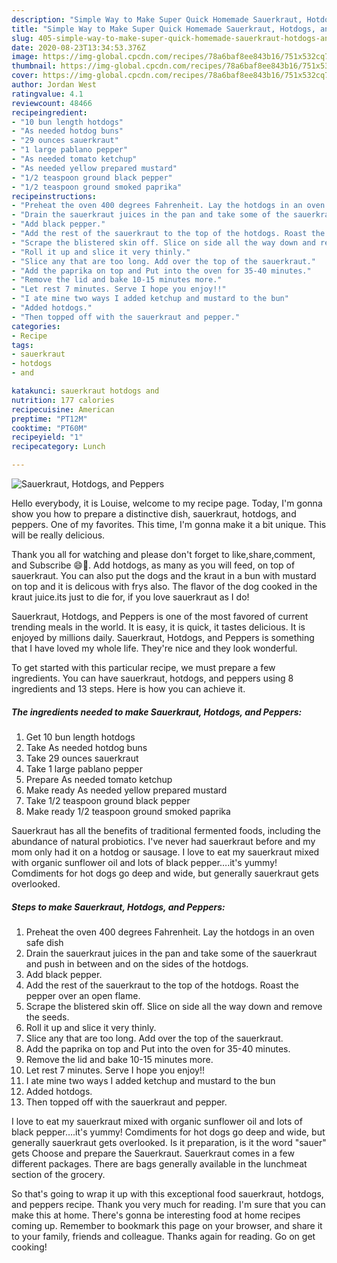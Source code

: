 ```yaml
---
description: "Simple Way to Make Super Quick Homemade Sauerkraut, Hotdogs, and Peppers"
title: "Simple Way to Make Super Quick Homemade Sauerkraut, Hotdogs, and Peppers"
slug: 405-simple-way-to-make-super-quick-homemade-sauerkraut-hotdogs-and-peppers
date: 2020-08-23T13:34:53.376Z
image: https://img-global.cpcdn.com/recipes/78a6baf8ee843b16/751x532cq70/sauerkraut-hotdogs-and-peppers-recipe-main-photo.jpg
thumbnail: https://img-global.cpcdn.com/recipes/78a6baf8ee843b16/751x532cq70/sauerkraut-hotdogs-and-peppers-recipe-main-photo.jpg
cover: https://img-global.cpcdn.com/recipes/78a6baf8ee843b16/751x532cq70/sauerkraut-hotdogs-and-peppers-recipe-main-photo.jpg
author: Jordan West
ratingvalue: 4.1
reviewcount: 48466
recipeingredient:
- "10 bun length hotdogs"
- "As needed hotdog buns"
- "29 ounces sauerkraut"
- "1 large pablano pepper"
- "As needed tomato ketchup"
- "As needed yellow prepared mustard"
- "1/2 teaspoon ground black pepper"
- "1/2 teaspoon ground smoked paprika"
recipeinstructions:
- "Preheat the oven 400 degrees Fahrenheit. Lay the hotdogs in an oven safe dish"
- "Drain the sauerkraut juices in the pan and take some of the sauerkraut and push in between and on the sides of the hotdogs."
- "Add black pepper."
- "Add the rest of the sauerkraut to the top of the hotdogs. Roast the pepper over an open flame."
- "Scrape the blistered skin off. Slice on side all the way down and remove the seeds."
- "Roll it up and slice it very thinly."
- "Slice any that are too long. Add over the top of the sauerkraut."
- "Add the paprika on top and Put into the oven for 35-40 minutes."
- "Remove the lid and bake 10-15 minutes more."
- "Let rest 7 minutes. Serve I hope you enjoy!!"
- "I ate mine two ways I added ketchup and mustard to the bun"
- "Added hotdogs."
- "Then topped off with the sauerkraut and pepper."
categories:
- Recipe
tags:
- sauerkraut
- hotdogs
- and

katakunci: sauerkraut hotdogs and 
nutrition: 177 calories
recipecuisine: American
preptime: "PT12M"
cooktime: "PT60M"
recipeyield: "1"
recipecategory: Lunch

---
```



![Sauerkraut, Hotdogs, and Peppers](https://img-global.cpcdn.com/recipes/78a6baf8ee843b16/751x532cq70/sauerkraut-hotdogs-and-peppers-recipe-main-photo.jpg)

Hello everybody, it is Louise, welcome to my recipe page. Today, I'm gonna show you how to prepare a distinctive dish, sauerkraut, hotdogs, and peppers. One of my favorites. This time, I'm gonna make it a bit unique. This will be really delicious.

Thank you all for watching and please don&#39;t forget to like,share,comment, and Subscribe 😄💞. Add hotdogs, as many as you will feed, on top of sauerkraut. You can also put the dogs and the kraut in a bun with mustard on top and it is delicous with frys also. The flavor of the dog cooked in the kraut juice.its just to die for, if you love sauerkraut as I do!

Sauerkraut, Hotdogs, and Peppers is one of the most favored of current trending meals in the world. It is easy, it is quick, it tastes delicious. It is enjoyed by millions daily. Sauerkraut, Hotdogs, and Peppers is something that I have loved my whole life. They're nice and they look wonderful.


To get started with this particular recipe, we must prepare a few ingredients. You can have sauerkraut, hotdogs, and peppers using 8 ingredients and 13 steps. Here is how you can achieve it.

<!--inarticleads1-->

##### The ingredients needed to make Sauerkraut, Hotdogs, and Peppers:

1. Get 10 bun length hotdogs
1. Take As needed hotdog buns
1. Take 29 ounces sauerkraut
1. Take 1 large pablano pepper
1. Prepare As needed tomato ketchup
1. Make ready As needed yellow prepared mustard
1. Take 1/2 teaspoon ground black pepper
1. Make ready 1/2 teaspoon ground smoked paprika


Sauerkraut has all the benefits of traditional fermented foods, including the abundance of natural probiotics. I&#39;ve never had sauerkraut before and my mom only had it on a hotdog or sausage. I love to eat my sauerkraut mixed with organic sunflower oil and lots of black pepper….it&#39;s yummy! Comdiments for hot dogs go deep and wide, but generally sauerkraut gets overlooked. 

<!--inarticleads2-->

##### Steps to make Sauerkraut, Hotdogs, and Peppers:

1. Preheat the oven 400 degrees Fahrenheit. Lay the hotdogs in an oven safe dish
1. Drain the sauerkraut juices in the pan and take some of the sauerkraut and push in between and on the sides of the hotdogs.
1. Add black pepper.
1. Add the rest of the sauerkraut to the top of the hotdogs. Roast the pepper over an open flame.
1. Scrape the blistered skin off. Slice on side all the way down and remove the seeds.
1. Roll it up and slice it very thinly.
1. Slice any that are too long. Add over the top of the sauerkraut.
1. Add the paprika on top and Put into the oven for 35-40 minutes.
1. Remove the lid and bake 10-15 minutes more.
1. Let rest 7 minutes. Serve I hope you enjoy!!
1. I ate mine two ways I added ketchup and mustard to the bun
1. Added hotdogs.
1. Then topped off with the sauerkraut and pepper.


I love to eat my sauerkraut mixed with organic sunflower oil and lots of black pepper….it&#39;s yummy! Comdiments for hot dogs go deep and wide, but generally sauerkraut gets overlooked. Is it preparation, is it the word &#34;sauer&#34; gets Choose and prepare the Sauerkraut. Sauerkraut comes in a few different packages. There are bags generally available in the lunchmeat section of the grocery. 

So that's going to wrap it up with this exceptional food sauerkraut, hotdogs, and peppers recipe. Thank you very much for reading. I'm sure that you can make this at home. There's gonna be interesting food at home recipes coming up. Remember to bookmark this page on your browser, and share it to your family, friends and colleague. Thanks again for reading. Go on get cooking!

